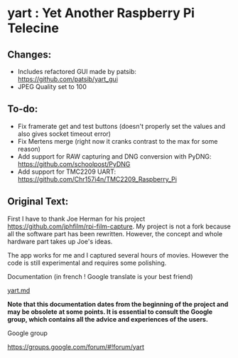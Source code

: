 # yart : Yet Another Raspberry Pi Telecine

## Changes:

 - Includes refactored GUI made by patsib: https://github.com/patsib/yart_gui
 - JPEG Quality set to 100

## To-do:

 - Fix framerate get and test buttons (doesn't properly set the values and also gives socket timeout error)
 - Fix Mertens merge (right now it cranks contrast to the max for some reason)
 - Add support for RAW capturing and DNG conversion with PyDNG: https://github.com/schoolpost/PyDNG
 - Add support for TMC2209 UART: https://github.com/Chr157i4n/TMC2209_Raspberry_Pi

## Original Text:

First I have to thank Joe Herman for his project https://github.com/jphfilm/rpi-film-capture. My project is not a fork because all the software part has been rewritten. However, the concept and whole hardware part takes up Joe's ideas.

The app works for me and I captured several hours of movies. However the code is still experimental and requires some polishing.

Documentation (in french ! Google translate is your best friend)

[yart.md](./yart.md)

**Note that this documentation dates from the beginning of the project and may be obsolete at some points. It is essential to consult the Google group, which contains all the advice and experiences of the users.**

Google group

https://groups.google.com/forum/#!forum/yart

